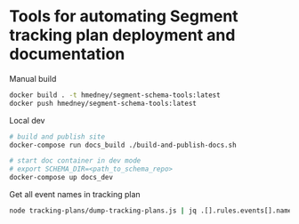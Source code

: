 # Tools for automating Segment tracking plan deployment and documentation

Manual build

```sh
docker build . -t hmedney/segment-schema-tools:latest
docker push hmedney/segment-schema-tools:latest
```

Local dev

```sh
# build and publish site
docker-compose run docs_build ./build-and-publish-docs.sh

# start doc container in dev mode
# export SCHEMA_DIR=<path_to_schema_repo>
docker-compose up docs_dev
```

Get all event names in tracking plan

```sh
node tracking-plans/dump-tracking-plans.js | jq .[].rules.events[].name
```
